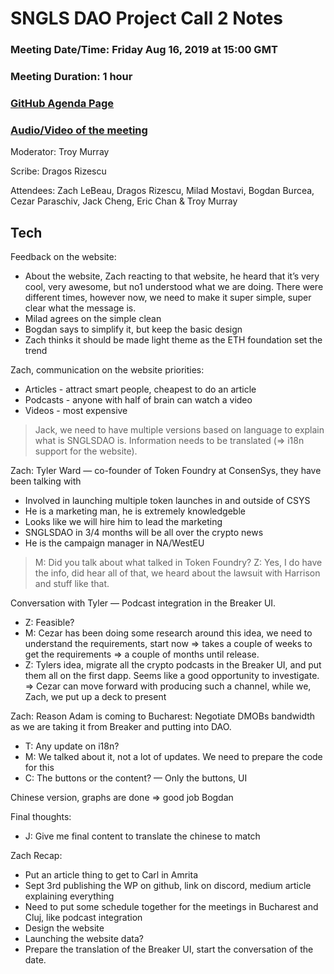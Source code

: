 # SNGLS DAO Project Call 2 Notes

### Meeting Date/Time: Friday Aug 16, 2019 at 15:00 GMT
### Meeting Duration: 1 hour
### [GitHub Agenda Page](https://github.com/SingularDTV/snglsdao-pm/issues/4)
### [Audio/Video of the meeting](https://x.breaker.io/?type=series&id=a2f603dc22a1be4fa8d4ef9ce455360bf3ab8ce772526e35fef79175fa1dfadf&season=1ce1e2eede2395de6351df4d9e6db8069a198e127a178d3ea684e4eafc2f4a4c&episode=17a81fe5d6dc20d2650392c9ddad494126221680897919e3c11736093cca4774)

Moderator: Troy Murray

Scribe: Dragos Rizescu

Attendees: Zach LeBeau, Dragos Rizescu, Milad Mostavi, Bogdan Burcea, Cezar Paraschiv, Jack Cheng, Eric Chan & Troy Murray

## Tech

Feedback on the website:

- About the website, Zach reacting to that website, he heard that it’s very cool, very awesome, but no1 understood what we are doing. There were different times, however now, we need to make it super simple, super clear what the message is.
- Milad agrees on the simple clean
- Bogdan says to simplify it, but keep the basic design
- Zach thinks it should be made light theme as the ETH foundation set the trend

Zach, communication on the website priorities:
- Articles - attract smart people, cheapest to do an article
- Podcasts - anyone with half of brain can watch a video
- Videos - most expensive

> Jack, we need to have multiple versions based on language to explain what is SNGLSDAO is. Information needs to be translated (=> i18n support for the website).


Zach: Tyler Ward — co-founder of Token Foundry at ConsenSys, they have been talking with
- Involved in launching multiple token launches in and outside of CSYS
- He is a marketing man, he is extremely knowledgeble
- Looks like we will hire him to lead the marketing
- SNGLSDAO in 3/4 months will be all over the crypto news
- He is the campaign manager in NA/WestEU

> M: Did you talk about what talked in Token Foundry?
Z: Yes, I do have the info, did hear all of that, we heard about the lawsuit with Harrison and stuff like that.

Conversation with Tyler — Podcast integration in the Breaker UI.
- Z: Feasible?
- M: Cezar has been doing some research around this idea, we need to understand the requirements, start now => takes a couple of weeks to get the requirements => a couple of months until release.
- Z: Tylers idea, migrate all the crypto podcasts in the Breaker UI, and put them all on the first dapp. Seems like a good opportunity to investigate. 
=> Cezar can move forward with producing such a channel, while we, Zach, we put up a deck to present

Zach: Reason Adam is coming to Bucharest: Negotiate DMOBs bandwidth as we are taking it from Breaker and putting into DAO.

- T: Any update on i18n?
- M: We talked about it, not a lot of updates. We need to prepare the code for this
- C: The buttons or the content? — Only the buttons, UI



Chinese version, graphs are done => good job Bogdan

Final thoughts:
- J: Give me final content to translate the chinese to match

Zach Recap:
- Put an article thing to get to Carl in Amrita
- Sept 3rd publishing the WP on github, link on discord, medium article explaining everything
- Need to put some schedule together for the meetings in Bucharest and Cluj, like podcast integration
- Design the website
- Launching the website data?
- Prepare the translation of the Breaker UI, start the conversation of the date.

